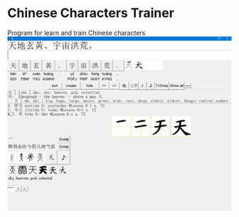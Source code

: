 # Chinese Characters Trainer
Program for learn and train Chinese characters
![Screenshot](./Images_git/Image1.png)
